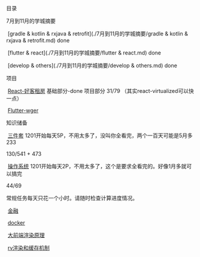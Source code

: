 目录

7月到11月的学城摘要

​	[gradle & kotlin & rxjava & retrofit](./7月到11月的学城摘要/gradle & kotlin & rxjava & retrofit.md)  done

​	[flutter & react](./7月到11月的学城摘要/flutter & react.md) done

​    [develop & others](./7月到11月的学城摘要/develop & others.md) done



项目

​	[React-好客租房](./通用框架/React-好客租房.md) 基础部分-done 项目部分 31/79 （其实react-virtualized可以快一点）

​	[Flutter-wger](./通用框架/Flutter-wger.md)



知识储备

​	[三件套](./基础知识/三件套.md) 1201开始每天5P，不用太多了，没叫你全看完，两个一百天可能是5月多233

130/541 + 473

​	[操作系统](./基础知识/操作系统.md) 1201开始每天2P，不用太多了，这个是要求全看完的。好像1月多就可以搞完

44/69

常规任务每天只花一个小时。请随时检查计算进度情况。

​    [金融](./基础知识/金融.md)

​	[docker](./基础知识/docker.md)

​	[大前端渲染原理](https://juejin.cn/post/7021035020445810718)

​	[rv渲染和缓存机制](https://juejin.cn/post/7006509332472791053)